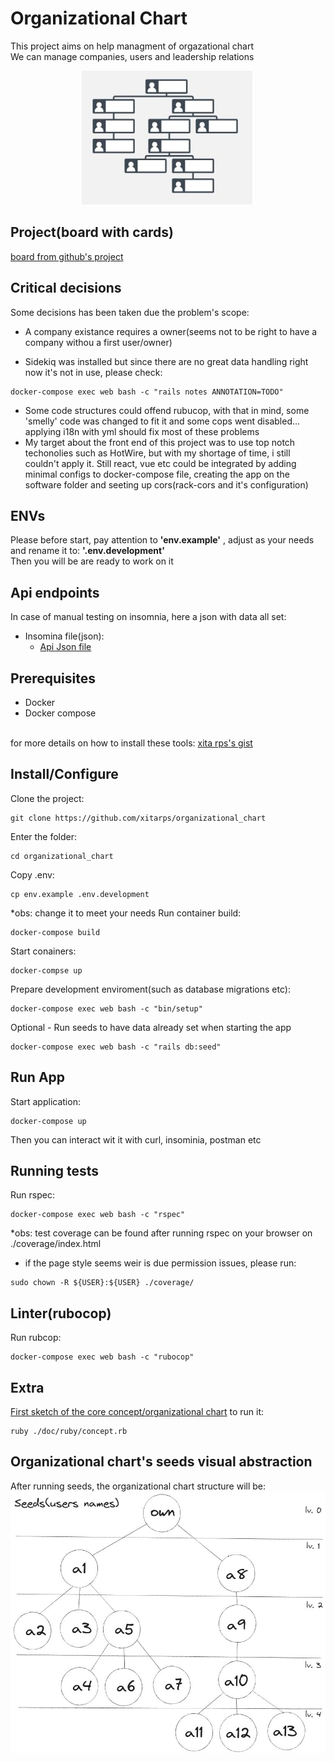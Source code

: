# Organizational Chart
This project aims on help managment of orgazational chart
<br>We can manage companies, users and leadership relations


<center><img src="doc/images/organizational_chart.jpg"></center>

## Project(board with cards)
[board from github's project](https://github.com/users/xitarps/projects/7/views/1)

## Critical decisions
Some decisions has been taken due the problem's scope:
 - A company existance requires a owner(seems not to be right to have a company withou a first user/owner)

 - Sidekiq was installed but since there are no great data handling right now it's not in use, please check:
 ```
 docker-compose exec web bash -c "rails notes ANNOTATION=TODO"
 ```
 - Some code structures could offend rubucop, with that in mind, some 'smelly' code was changed to fit it and some cops went disabled... applying i18n with yml should fix most of these problems
 - My target about the front end of this project was to use top notch techonolies such as HotWire, but with my shortage of time, i still couldn't apply it.
 Still react, vue etc could be integrated by adding minimal configs to docker-compose file, creating the app on the software folder and seeting up cors(rack-cors and it's configuration)
 
## ENVs
Please before start, pay attention to <b>'env.example'</b> , adjust as your needs
and rename it to: <b>'.env.development'</b>
<br>Then you will be are ready to work on it

## Api endpoints
In case of manual testing on insomnia, here a json with data all set:
 - Insomina file(json):
   - [Api Json file](./doc/insomnia/endpoints.json)

## Prerequisites
  - Docker
  - Docker compose

<br>for more details on how to install these tools:
[xita rps's gist](https://gist.github.com/xitarps/f20989a9976aab14517159fdc85a3223)

## Install/Configure

Clone the project:
```
git clone https://github.com/xitarps/organizational_chart
```
Enter the folder:
```
cd organizational_chart
```
Copy .env:
```
cp env.example .env.development
```
*obs: change it to meet your needs
Run container build:
```
docker-compose build
```
Start conainers:
```
docker-compse up
```
Prepare development enviroment(such as database migrations etc):
```
docker-compose exec web bash -c "bin/setup"
```
Optional - Run seeds to have data already set when starting the app
```
docker-compose exec web bash -c "rails db:seed"
```

## Run App
Start application:
```
docker-compose up
```
Then you can interact wit it with curl, insominia, postman etc

## Running tests
Run rspec:
```
docker-compose exec web bash -c "rspec"
```
*obs: test coverage can be found after running rspec on your browser on ./coverage/index.html
* if the page style seems weir is due permission issues, please run:
```
sudo chown -R ${USER}:${USER} ./coverage/
```

## Linter(rubocop)
Run rubcop:
```
docker-compose exec web bash -c "rubocop"
```

## Extra
[First sketch of the core concept/organizational chart](./doc/ruby/concept.rb)
to run it:
```
ruby ./doc/ruby/concept.rb
```

## Organizational chart's seeds visual abstraction
After running seeds, the organizational chart structure will be:
![Seeds](./doc/images/seeds_user_names.jpg)